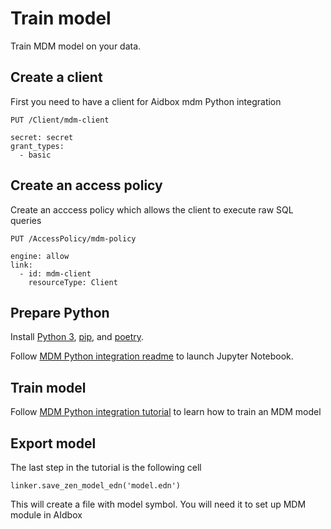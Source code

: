# Train model

Train MDM model on your data.

## Create a client

First you need to have a client for Aidbox mdm Python integration

```
PUT /Client/mdm-client

secret: secret
grant_types:
  - basic
```

## Create an access policy

Create an acccess policy which allows the client to execute raw SQL queries

```
PUT /AccessPolicy/mdm-policy

engine: allow
link:
  - id: mdm-client
    resourceType: Client
```

## Prepare Python

Install [Python 3](https://www.python.org/downloads/), [pip](https://pip.pypa.io/en/stable/installation/), and [poetry](https://python-poetry.org/docs/#installation).

Follow [MDM Python integration readme](https://github.com/Aidbox/mdm) to launch Jupyter Notebook.

## Train model

Follow [MDM Python integration tutorial](https://github.com/Aidbox/mdm/blob/master/tutorials/tutorial.ipynb) to learn how to train an MDM model

## Export model

The last step in the tutorial is the following cell

```
linker.save_zen_model_edn('model.edn')
```

This will create a file with model symbol. You will need it to set up MDM module in AIdbox
